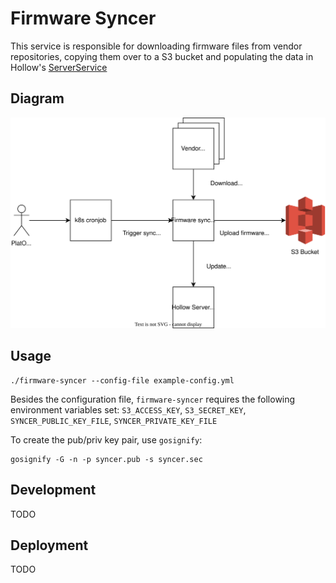 # Firmware Syncer

This service is responsible for downloading firmware files from vendor repositories, copying them over to a S3 bucket and populating the data in Hollow's [ServerService](https://github.com/metal-toolbox/hollow-serverservice)

## Diagram

![Syncer](docs/syncer.svg)

## Usage

```
./firmware-syncer --config-file example-config.yml
```

Besides the configuration file, `firmware-syncer` requires the following environment variables set:
`S3_ACCESS_KEY`, `S3_SECRET_KEY`, `SYNCER_PUBLIC_KEY_FILE`, `SYNCER_PRIVATE_KEY_FILE`

To create the pub/priv key pair, use `gosignify`:

```
gosignify -G -n -p syncer.pub -s syncer.sec
```


## Development

TODO

## Deployment

TODO
